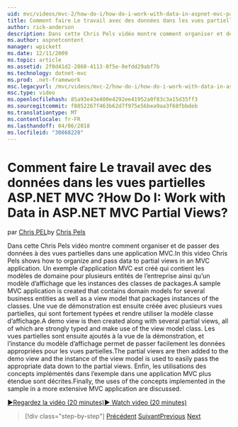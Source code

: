 ```yaml
---
uid: mvc/videos/mvc-2/how-do-i/how-do-i-work-with-data-in-aspnet-mvc-partial-views
title: Comment faire Le travail avec des données dans les vues partielles ASP.NET MVC ? | Microsoft Docs
author: rick-anderson
description: Dans cette Chris Pels vidéo montre comment organiser et de passer des données à des vues partielles dans une application MVC. Un exemple d’application MVC est créé qui contient le domaine...
ms.author: aspnetcontent
manager: wpickett
ms.date: 12/11/2009
ms.topic: article
ms.assetid: 2f0d41d2-2860-4113-8f5e-0efdd29abf7b
ms.technology: dotnet-mvc
ms.prod: .net-framework
msc.legacyurl: /mvc/videos/mvc-2/how-do-i/how-do-i-work-with-data-in-aspnet-mvc-partial-views
msc.type: video
ms.openlocfilehash: 85a93e43e400e4292ee41952a0f83c3a15d35ff3
ms.sourcegitcommit: f8852267f463b62d7f975e56bea9aa3f68fbbdeb
ms.translationtype: MT
ms.contentlocale: fr-FR
ms.lasthandoff: 04/06/2018
ms.locfileid: "30868228"
---
```

<a name="how-do-i-work-with-data-in-aspnet-mvc-partial-views"></a><span data-ttu-id="b33c6-105">Comment faire Le travail avec des données dans les vues partielles ASP.NET MVC ?</span><span class="sxs-lookup"><span data-stu-id="b33c6-105">How Do I: Work with Data in ASP.NET MVC Partial Views?</span></span>
====================
<span data-ttu-id="b33c6-106">par [Chris PEL](https://twitter.com/chrispels)</span><span class="sxs-lookup"><span data-stu-id="b33c6-106">by [Chris Pels](https://twitter.com/chrispels)</span></span>

<span data-ttu-id="b33c6-107">Dans cette Chris Pels vidéo montre comment organiser et de passer des données à des vues partielles dans une application MVC.</span><span class="sxs-lookup"><span data-stu-id="b33c6-107">In this video Chris Pels shows how to organize and pass data to partial views in an MVC application.</span></span> <span data-ttu-id="b33c6-108">Un exemple d’application MVC est créé qui contient les modèles de domaine pour plusieurs entités de l’entreprise ainsi qu’un modèle d’affichage que les instances des classes de packages.</span><span class="sxs-lookup"><span data-stu-id="b33c6-108">A sample MVC application is created that contains domain models for several business entities as well as a view model that packages instances of the classes.</span></span> <span data-ttu-id="b33c6-109">Une vue de démonstration est ensuite créée avec plusieurs vues partielles, qui sont fortement typées et rendre utiliser la modèle classe d’affichage.</span><span class="sxs-lookup"><span data-stu-id="b33c6-109">A demo view is then created along with several partial views, all of which are strongly typed and make use of the view model class.</span></span> <span data-ttu-id="b33c6-110">Les vues partielles sont ensuite ajoutés à la vue de la démonstration, et l’instance du modèle d’affichage permet de passer facilement les données appropriées pour les vues partielles.</span><span class="sxs-lookup"><span data-stu-id="b33c6-110">The partial views are then added to the demo view and the instance of the view model is used to easily pass the appropriate data down to the partial views.</span></span> <span data-ttu-id="b33c6-111">Enfin, les utilisations des concepts implémentés dans l’exemple dans une application MVC plus étendue sont décrites.</span><span class="sxs-lookup"><span data-stu-id="b33c6-111">Finally, the uses of the concepts implemented in the sample in a more extensive MVC application are discussed.</span></span>

[<span data-ttu-id="b33c6-112">&#9654;Regardez la vidéo (20 minutes)</span><span class="sxs-lookup"><span data-stu-id="b33c6-112">&#9654; Watch video (20 minutes)</span></span>](https://channel9.msdn.com/Blogs/ASP-NET-Site-Videos/how-do-i-work-with-data-in-aspnet-mvc-partial-views)

> [!div class="step-by-step"]
> <span data-ttu-id="b33c6-113">[Précédent](how-do-i-return-json-formatted-data-for-an-ajax-call-in-an-aspnet-mvc-web-application.md)
> [Suivant](how-do-i-implement-view-models-to-manage-data-for-aspnet-mvc-views.md)</span><span class="sxs-lookup"><span data-stu-id="b33c6-113">[Previous](how-do-i-return-json-formatted-data-for-an-ajax-call-in-an-aspnet-mvc-web-application.md)
[Next](how-do-i-implement-view-models-to-manage-data-for-aspnet-mvc-views.md)</span></span>
